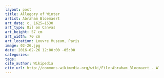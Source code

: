 ```yaml
---
layout: post
title: Allegory of Winter
artist: Abraham Bloemaert
art_date: c. 1625–1630
art_type: Oil on Canvas
art_height: 57 cm
art_width: 70 cm
art_location: Louvre Museum, Paris
image: 02-26.jpg
date: 2016-02-26 12:00:00 -05:00
categories:
tags:
cite_author: Wikipedia
cite_url: http://commons.wikimedia.org/wiki/File:Abraham_Bloemaert_-_Allegory_of_Winter_-_WGA2273.jpg
---
```

